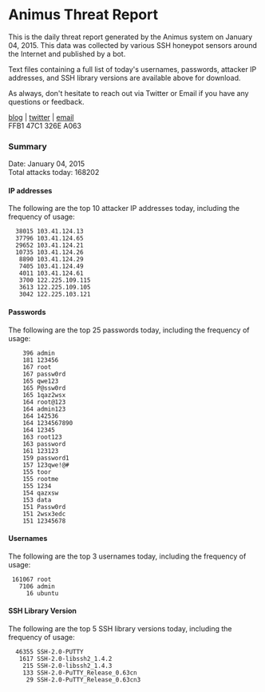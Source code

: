 # Animus Threat Report

This is the daily threat report generated by the Animus system on January 04, 2015. This data was collected by various SSH honeypot sensors around the Internet and published by a bot.  

Text files containing a full list of today's usernames, passwords, attacker IP addresses, and SSH library versions are available above for download.  

As always, don't hesitate to reach out via Twitter or Email if you have any questions or feedback.  

[blog](http://morris.guru) | [twitter](https://twitter.com/andrew___morris) | [email](mailto:andrew@morris.guru)  
FFB1 47C1 326E A063  

### Summary

Date: January 04, 2015  
Total attacks today: 168202  

#### IP addresses
The following are the top 10 attacker IP addresses today, including the frequency of usage:
```
  38015 103.41.124.13
  37796 103.41.124.65
  29652 103.41.124.21
  10735 103.41.124.26
   8890 103.41.124.29
   7405 103.41.124.49
   4011 103.41.124.61
   3700 122.225.109.115
   3613 122.225.109.105
   3042 122.225.103.121
```

#### Passwords
The following are the top 25 passwords today, including the frequency of usage:
```
    396 admin
    181 123456
    167 root
    167 passw0rd
    165 qwe123
    165 P@ssw0rd
    165 1qaz2wsx
    164 root@123
    164 admin123
    164 142536
    164 1234567890
    164 12345
    163 root123
    163 password
    161 123123
    159 password1
    157 123qwe!@#
    155 toor
    155 rootme
    155 1234
    154 qazxsw
    153 data
    151 Passw0rd
    151 2wsx3edc
    151 12345678
```

#### Usernames
The following are the top 3 usernames today, including the frequency of usage:
```
 161067 root
   7106 admin
     16 ubuntu
```

#### SSH Library Version
The following are the top 5 SSH library versions today, including the frequency of usage:
```
  46355 SSH-2.0-PUTTY
   1617 SSH-2.0-libssh2_1.4.2
    215 SSH-2.0-libssh2_1.4.3
    133 SSH-2.0-PuTTY_Release_0.63cn
     29 SSH-2.0-PuTTY_Release_0.63cn3
```
